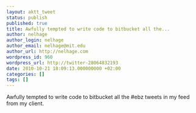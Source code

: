```yaml
---
layout: aktt_tweet
status: publish
published: true
title: Awfully tempted to write code to bitbucket all the...
author: nelhage
author_login: nelhage
author_email: nelhage@mit.edu
author_url: http://nelhage.com
wordpress_id: 960
wordpress_url: http://twitter-28064832193
date: 2010-10-21 18:09:13.000000000 +02:00
categories: []
tags: []
---
```

Awfully tempted to write code to bitbucket all the #ebz tweets in my feed from my client.
